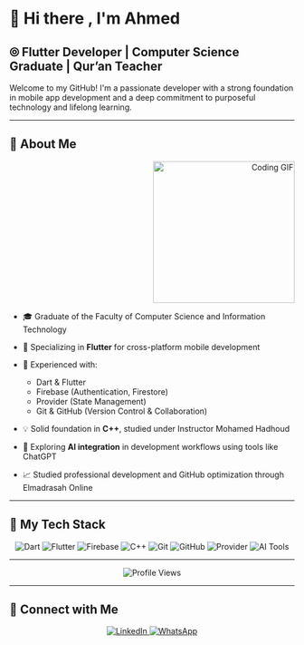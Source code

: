 <!-- ========================= -->
<!--      AHMED’S README      -->
<!-- ========================= -->

# 👋 Hi there , I'm Ahmed

## ⦾ Flutter Developer | Computer Science Graduate | Qur’an Teacher

Welcome to my GitHub! I'm a passionate developer with a strong foundation in mobile app development and a deep commitment to purposeful technology and lifelong learning.

---

## 🚀 About Me

<div align="right">
<img src="https://c.tenor.com/_DOBjnGspYAAAAAM/code-coding.gif" width="250" alt="Coding GIF" style="z-index:99;"/>
</div>

- 🎓 Graduate of the Faculty of Computer Science and Information Technology  
- 📱 Specializing in **Flutter** for cross-platform mobile development  
- 🔧 Experienced with:
  - Dart & Flutter
  - Firebase (Authentication, Firestore)
  - Provider (State Management)
  - Git & GitHub (Version Control & Collaboration)

- 💡 Solid foundation in **C++**, studied under Instructor Mohamed Hadhoud  
- 🤖 Exploring **AI integration** in development workflows using tools like ChatGPT  
- 📈 Studied professional development and GitHub optimization through Elmadrasah Online

---

## 🔧 My Tech Stack

<p align="center">
  <img src="https://img.shields.io/badge/Dart-0175C2?logo=dart&logoColor=white" alt="Dart"/>
  <img src="https://img.shields.io/badge/Flutter-02569B?logo=flutter&logoColor=white" alt="Flutter"/>
  <img src="https://img.shields.io/badge/Firebase-FFCA28?logo=firebase&logoColor=black" alt="Firebase"/>
  <img src="https://img.shields.io/badge/C++-00599C?logo=c%2B%2B&logoColor=white" alt="C++"/>
  <img src="https://img.shields.io/badge/Git-F05032?logo=git&logoColor=white" alt="Git"/>
  <img src="https://img.shields.io/badge/GitHub-181717?logo=github&logoColor=white" alt="GitHub"/>
  <img src="https://img.shields.io/badge/Provider-0A0A0A?logo=flutter&logoColor=white" alt="Provider"/>
  <img src="https://img.shields.io/badge/AI%20Tools-00B4D8?logo=openai&logoColor=white" alt="AI Tools"/>
</p>

---

<p align="center">
  <img src="https://komarev.com/ghpvc/?username=your-github-username&style=for-the-badge" alt="Profile Views"/>
</p>

---

## 🔗 Connect with Me

<p align="center">
<a href="https://linkedin.com/in/ahmed-mostafa-daoud"> <img src="https://img.shields.io/badge/LinkedIn-0077B5?logo=linkedin&logoColor=white" alt="LinkedIn"/> </a>
 <a href="https://wa.me/201029121638">
    <img src="https://img.shields.io/badge/WhatsApp-25D366?logo=whatsapp&logoColor=white" alt="WhatsApp"/>
  </a>
</p>

